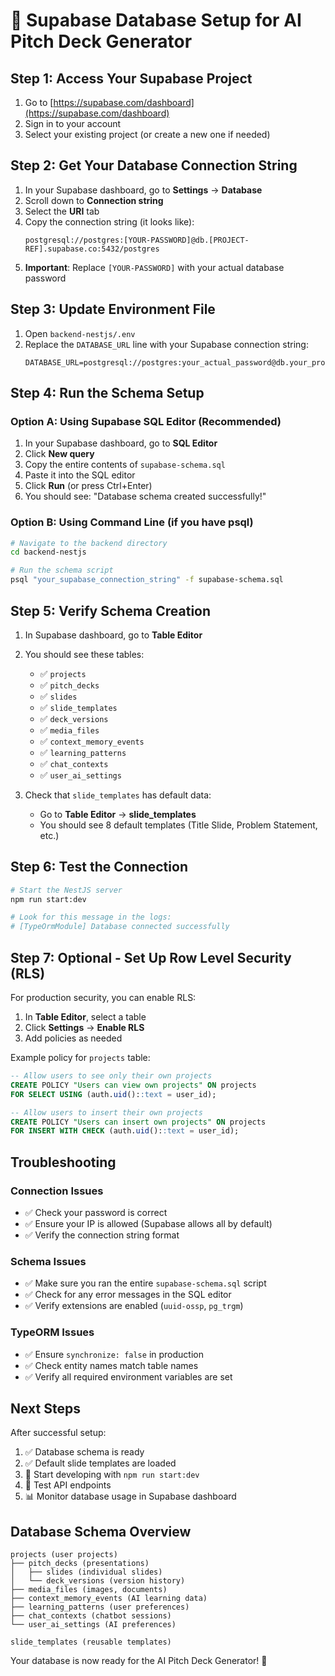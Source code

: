 # 🚀 Supabase Database Setup for AI Pitch Deck Generator

## Step 1: Access Your Supabase Project

1. Go to [https://supabase.com/dashboard](https://supabase.com/dashboard)
2. Sign in to your account
3. Select your existing project (or create a new one if needed)

## Step 2: Get Your Database Connection String

1. In your Supabase dashboard, go to **Settings** → **Database**
2. Scroll down to **Connection string**
3. Select the **URI** tab
4. Copy the connection string (it looks like):
   ```
   postgresql://postgres:[YOUR-PASSWORD]@db.[PROJECT-REF].supabase.co:5432/postgres
   ```
5. **Important**: Replace `[YOUR-PASSWORD]` with your actual database password

## Step 3: Update Environment File

1. Open `backend-nestjs/.env`
2. Replace the `DATABASE_URL` line with your Supabase connection string:
   ```env
   DATABASE_URL=postgresql://postgres:your_actual_password@db.your_project_ref.supabase.co:5432/postgres
   ```

## Step 4: Run the Schema Setup

### Option A: Using Supabase SQL Editor (Recommended)

1. In your Supabase dashboard, go to **SQL Editor**
2. Click **New query**
3. Copy the entire contents of `supabase-schema.sql`
4. Paste it into the SQL editor
5. Click **Run** (or press Ctrl+Enter)
6. You should see: "Database schema created successfully!"

### Option B: Using Command Line (if you have psql)

```bash
# Navigate to the backend directory
cd backend-nestjs

# Run the schema script
psql "your_supabase_connection_string" -f supabase-schema.sql
```

## Step 5: Verify Schema Creation

1. In Supabase dashboard, go to **Table Editor**
2. You should see these tables:
   - ✅ `projects`
   - ✅ `pitch_decks`
   - ✅ `slides`
   - ✅ `slide_templates`
   - ✅ `deck_versions`
   - ✅ `media_files`
   - ✅ `context_memory_events`
   - ✅ `learning_patterns`
   - ✅ `chat_contexts`
   - ✅ `user_ai_settings`

3. Check that `slide_templates` has default data:
   - Go to **Table Editor** → **slide_templates**
   - You should see 8 default templates (Title Slide, Problem Statement, etc.)

## Step 6: Test the Connection

```bash
# Start the NestJS server
npm run start:dev

# Look for this message in the logs:
# [TypeOrmModule] Database connected successfully
```

## Step 7: Optional - Set Up Row Level Security (RLS)

For production security, you can enable RLS:

1. In **Table Editor**, select a table
2. Click **Settings** → **Enable RLS**
3. Add policies as needed

Example policy for `projects` table:
```sql
-- Allow users to see only their own projects
CREATE POLICY "Users can view own projects" ON projects
FOR SELECT USING (auth.uid()::text = user_id);

-- Allow users to insert their own projects
CREATE POLICY "Users can insert own projects" ON projects
FOR INSERT WITH CHECK (auth.uid()::text = user_id);
```

## Troubleshooting

### Connection Issues
- ✅ Check your password is correct
- ✅ Ensure your IP is allowed (Supabase allows all by default)
- ✅ Verify the connection string format

### Schema Issues
- ✅ Make sure you ran the entire `supabase-schema.sql` script
- ✅ Check for any error messages in the SQL editor
- ✅ Verify extensions are enabled (`uuid-ossp`, `pg_trgm`)

### TypeORM Issues
- ✅ Ensure `synchronize: false` in production
- ✅ Check entity names match table names
- ✅ Verify all required environment variables are set

## Next Steps

After successful setup:

1. ✅ Database schema is ready
2. ✅ Default slide templates are loaded
3. 🚀 Start developing with `npm run start:dev`
4. 🧪 Test API endpoints
5. 📊 Monitor database usage in Supabase dashboard

## Database Schema Overview

```
projects (user projects)
├── pitch_decks (presentations)
│   ├── slides (individual slides)
│   └── deck_versions (version history)
├── media_files (images, documents)
├── context_memory_events (AI learning data)
├── learning_patterns (user preferences)
├── chat_contexts (chatbot sessions)
└── user_ai_settings (AI preferences)

slide_templates (reusable templates)
```

Your database is now ready for the AI Pitch Deck Generator! 🎉
